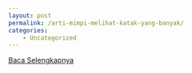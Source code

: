 ```yaml
---
layout: post
permalink: /arti-mimpi-melihat-katak-yang-banyak/
categories:
    - Uncategorized
---
```


[Baca Selengkapnya](/03)